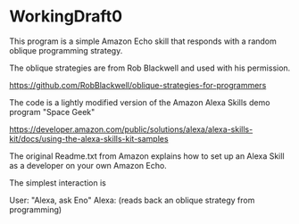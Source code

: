 # WorkingDraft0

This program is a simple Amazon Echo skill that responds with a random
oblique programming strategy.

The oblique strategies are from Rob Blackwell and used with his permission.

https://github.com/RobBlackwell/oblique-strategies-for-programmers

The code is a lightly modified version of the Amazon Alexa Skills
demo program "Space Geek"

https://developer.amazon.com/public/solutions/alexa/alexa-skills-kit/docs/using-the-alexa-skills-kit-samples

The original Readme.txt from Amazon explains how to set up an Alexa Skill 
as a developer on your own Amazon Echo.

The simplest interaction is

 User: "Alexa, ask Eno"
 Alexa: (reads back an oblique strategy from programming)
